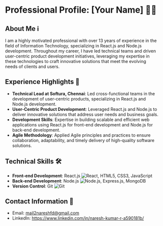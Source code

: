 # Professional Profile: [Your Name] 👨‍💻

## About Me ℹ️
I am a highly motivated professional with over 13 years of experience in the field of Information Technology, specializing in React.js and Node.js development. Throughout my career, I have led technical teams and driven user-centric product development initiatives, leveraging my expertise in these technologies to craft innovative solutions that meet the evolving needs of clients and users.

## Experience Highlights 🚀
- **Technical Lead at Softura, Chennai**: Led cross-functional teams in the development of user-centric products, specializing in React.js and Node.js development.
- **User-Centric Product Development**: Leveraged React.js and Node.js to deliver innovative solutions that address user needs and business goals.
- **Development Skills**: Expertise in building scalable and efficient web applications using React.js for front-end development and Node.js for back-end development.
- **Agile Methodology**: Applied Agile principles and practices to ensure collaboration, adaptability, and timely delivery of high-quality software solutions.

## Technical Skills 🛠️
- **Front-end Development**: React.js ![React](https://img.shields.io/badge/-React-blue?logo=react&logoColor=white), HTML5, CSS3, JavaScript
- **Back-end Development**: Node.js ![Node.js](https://img.shields.io/badge/-Node.js-green?logo=node.js&logoColor=white), Express.js, MongoDB
- **Version Control**: Git ![Git](https://img.shields.io/badge/-Git-orange?logo=git&logoColor=white)

## Contact Information 📧
- Email: mail2nareshfd@gmail.com
- LinkedIn: https://www.linkedin.com/in/naresh-kumar-r-a590181b/

 
